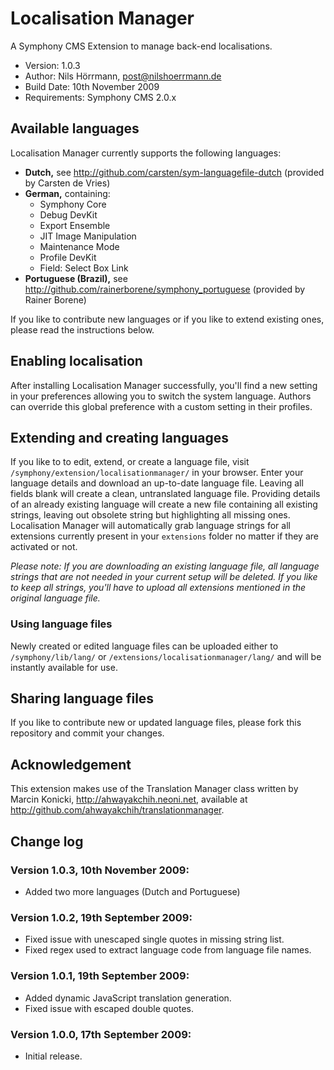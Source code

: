 # Localisation Manager

A Symphony CMS Extension to manage back-end localisations.

- Version: 1.0.3
- Author: Nils Hörrmann, post@nilshoerrmann.de
- Build Date: 10th November 2009
- Requirements: Symphony CMS 2.0.x

## Available languages

Localisation Manager currently supports the following languages:

- **Dutch,** see <http://github.com/carsten/sym-languagefile-dutch> (provided by Carsten de Vries)
- **German,** containing:
  - Symphony Core
  - Debug DevKit
  - Export Ensemble
  - JIT Image Manipulation
  - Maintenance Mode
  - Profile DevKit
  - Field: Select Box Link
- **Portuguese (Brazil),** see <http://github.com/rainerborene/symphony_portuguese> (provided by Rainer Borene)


If you like to contribute new languages or if you like to extend existing ones, please read the instructions below.

## Enabling localisation

After installing Localisation Manager successfully, you'll find a new setting in your preferences allowing you to switch the system language. Authors can override this global preference with a custom setting in their profiles.

## Extending and creating languages

If you like to to edit, extend, or create a language file, visit `/symphony/extension/localisationmanager/` in your browser. Enter your language details and download an up-to-date language file. Leaving all fields blank will create a clean, untranslated language file. Providing details of an already existing language will create a new file containing all existing strings, leaving out obsolete string but highlighting all missing ones. Localisation Manager will automatically grab language strings for all extensions currently present in your `extensions` folder no matter if they are activated or not. 

*Please note: If you are downloading an existing language file, all language strings that are not needed in your current setup will be deleted. If you like to keep all strings, you'll have to upload all extensions mentioned in the original language file.*

### Using language files

Newly created or edited language files can be uploaded either to `/symphony/lib/lang/` or `/extensions/localisationmanager/lang/` and will be instantly available for use.

## Sharing language files

If you like to contribute new or updated language files, please fork this repository and commit your changes.

## Acknowledgement

This extension makes use of the Translation Manager class written by Marcin Konicki, http://ahwayakchih.neoni.net, available at <http://github.com/ahwayakchih/translationmanager>.

## Change log

### Version 1.0.3, 10th November 2009:

- Added two more languages (Dutch and Portuguese)

### Version 1.0.2, 19th September 2009:

- Fixed issue with unescaped single quotes in missing string list.
- Fixed regex used to extract language code from language file names.

### Version 1.0.1, 19th September 2009: 

- Added dynamic JavaScript translation generation.
- Fixed issue with escaped double quotes.

### Version 1.0.0, 17th September 2009: 

- Initial release.
